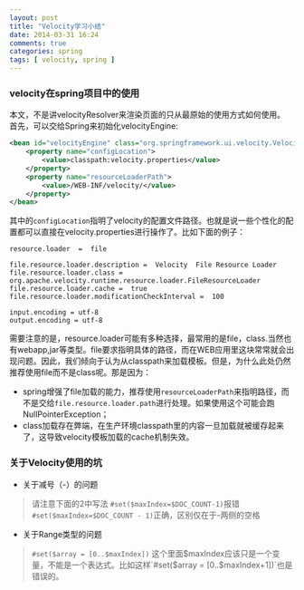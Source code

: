 ```yaml
---
layout: post
title: "Velocity学习小结"
date: 2014-03-31 16:24
comments: true
categories: spring
tags: [ velocity, spring ]
---
```


### velocity在spring项目中的使用
本文，不是讲velocityResolver来渲染页面的只从最原始的使用方式如何使用。
首先，可以交给Spring来初始化velocityEngine:

```xml
<bean id="velocityEngine" class="org.springframework.ui.velocity.VelocityEngineFactoryBean">
    <property name="configLocation">
        <value>classpath:velocity.properties</value>
    </property>
    <property name="resourceLoaderPath">
        <value>/WEB-INF/velocity/</value>
    </property>
</bean>
```

其中的`configLocation`指明了velocity的配置文件路径。也就是说一些个性化的配置都可以直接在velocity.properties进行操作了。比如下面的例子：

```properties
resource.loader  =  file

file.resource.loader.description =  Velocity  File Resource Loader
file.resource.loader.class = org.apache.velocity.runtime.resource.loader.FileResourceLoader
file.resource.loader.cache =  true
file.resource.loader.modificationCheckInterval =  100

input.encoding = utf-8
output.encoding = utf-8
```

需要注意的是，resource.loader可能有多种选择，最常用的是file，class.当然也有webapp,jar等类型。file要求指明具体的路径，而在WEB应用里这块常常就会出现问题。因此，我们倾向于认为从classpath来加载模板。但是，为什么此处仍然推荐使用file而不是class呢。那是因为：

- spring增强了file加载的能力，推荐使用`resourceLoaderPath`来指明路径，而不是交给`file.resource.loader.path`进行处理。如果使用这个可能会跑NullPointerException；
- class加载存在弊端，在生产环境classpath里的内容一旦加载就被缓存起来了，这导致velocity模板加载的cache机制失效。


### 关于Velocity使用的坑

- 关于减号（-）的问题
>请注意下面的2中写法
`#set($maxIndex=$DOC_COUNT-1)`报错
`#set($maxIndex=$DOC_COUNT - 1)`正确，区别仅在于-两侧的空格

- 关于Range类型的问题
>`#set($array = [0..$maxIndex])` 这个里面$maxIndex应该只是一个变量，不能是一个表达式。比如这样`#set($array = [0..$maxIndex+1])`也是错误的。
